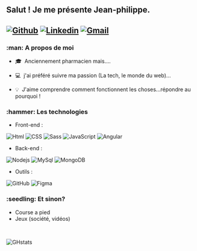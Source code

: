 <h2> Salut ! Je me présente Jean-philippe. <h2>

[![Github](https://img.shields.io/badge/-Github-000?style=flat&logo=Github&logoColor=white)](https://github.com/jpcouhe)
[![Linkedin](https://img.shields.io/badge/-LinkedIn-blue?style=flat&logo=Linkedin&logoColor=white)](https://www.linkedin.com/in/jean-philippe-couhe/)
[![Gmail](https://img.shields.io/badge/-Gmail-c14438?style=flat&logo=Gmail&logoColor=white)](mailto:jp.couhe.dev@gmail.com)

<h3>:man: A propos de moi</h3> 

- :mortar_board:&nbsp; Anciennement pharmacien mais....

- :computer:&nbsp; j'ai préféré suivre ma passion (La tech, le monde du web)...

- :bulb:&nbsp; J'aime comprendre comment fonctionnent les choses...répondre au pourquoi !

<h3>:hammer: Les technologies</h3>

- Front-end :
  
![Html](https://img.shields.io/badge/-HTML5-orange?style=flat-square&logo=HTML5&logoColor=ffffff)
![CSS](https://img.shields.io/badge/-CSS3-blue?style=flat-square&logo=Css3&logoColor=ffffff)
![Sass](https://img.shields.io/badge/-Sass-%23CC6699?style=flat-square&logo=sass&logoColor=ffffff)
![JavaScript](https://img.shields.io/badge/-JavaScript-%23F7DF1C?style=flat-square&logo=javascript&logoColor=000000&color=d1b01f)
![Angular](https://img.shields.io/badge/-Angular-red?style=flat-square&logo=Angular&logoColor=ffffff)

- Back-end :
  
![Nodejs](https://img.shields.io/badge/-Nodejs-black?style=flat-square&logo=Node.js&logoColor=00d632)
![MySql](https://img.shields.io/badge/-MySQL-grey?style=flat-square&logo=MySQL&logoColor=ffffff)  ![MongoDB](https://img.shields.io/badge/-MongoDB-333333?style=flat-square&logo=MongoDB&logoColor=green)
  
- Outils :
  
![GitHub](https://img.shields.io/badge/-GitHub-333333?style=flat&logo=github)
![Figma](https://img.shields.io/badge/-Figma-333333?style=flat&logo=figma)

 <h3>:seedling: Et sinon? </h3>
  
- Course a pied
- Jeux (société, vidéos)

</br>

![GHstats](https://github-readme-stats.vercel.app/api?username=jpcouhe&show_icons=true)



    

